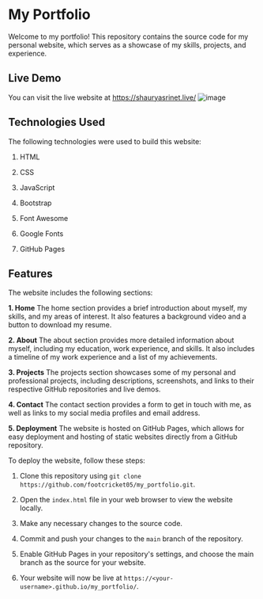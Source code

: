 # My Portfolio
Welcome to my portfolio! This repository contains the source code for my personal website, which serves as a showcase of my skills, projects, and experience.

## Live Demo
You can visit the live website at https://shauryasrinet.live/
![image](https://user-images.githubusercontent.com/93007427/167266674-497946a1-fec2-49be-8d56-0fc61c161106.png)

## Technologies Used
The following technologies were used to build this website:

1. HTML

2. CSS

3. JavaScript

4. Bootstrap

5. Font Awesome

6. Google Fonts

7. GitHub Pages


## Features
The website includes the following sections:

**1. Home**
The home section provides a brief introduction about myself, my skills, and my areas of interest. It also features a background video and a button to download my resume.

**2. About**
The about section provides more detailed information about myself, including my education, work experience, and skills. It also includes a timeline of my work experience and a list of my achievements.

**3. Projects**
The projects section showcases some of my personal and professional projects, including descriptions, screenshots, and links to their respective GitHub repositories and live demos.

**4. Contact**
The contact section provides a form to get in touch with me, as well as links to my social media profiles and email address.

**5. Deployment**
The website is hosted on GitHub Pages, which allows for easy deployment and hosting of static websites directly from a GitHub repository.

To deploy the website, follow these steps:

1. Clone this repository using `git clone https://github.com/footcricket05/my_portfolio.git`.

2. Open the `index.html` file in your web browser to view the website locally.

3. Make any necessary changes to the source code.

4. Commit and push your changes to the `main` branch of the repository.

5. Enable GitHub Pages in your repository's settings, and choose the main branch as the source for your website.

6. Your website will now be live at `https://<your-username>.github.io/my_portfolio/`.





